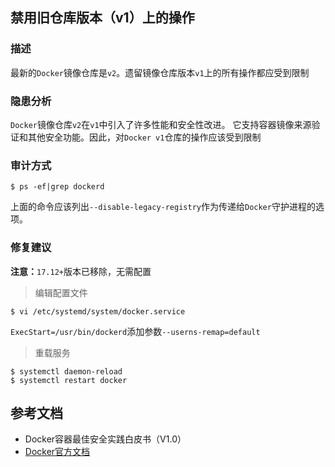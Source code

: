 ## 禁用旧仓库版本（v1）上的操作

### 描述

最新的`Docker`镜像仓库是`v2`。遗留镜像仓库版本`v1`上的所有操作都应受到限制

### 隐患分析

`Docker`镜像仓库`v2`在`v1`中引入了许多性能和安全性改进。
它支持容器镜像来源验证和其他安全功能。因此，对`Docker v1`仓库的操作应该受到限制

### 审计方式

```shell script
$ ps -ef|grep dockerd
```

上面的命令应该列出`--disable-legacy-registry`作为传递给`Docker`守护进程的选项。

### 修复建议

**注意：**`17.12+`版本已移除，无需配置

> 编辑配置文件

```shell script
$ vi /etc/systemd/system/docker.service
```

`ExecStart=/usr/bin/dockerd`添加参数`--userns-remap=default`

> 重载服务

```shell script
$ systemctl daemon-reload
$ systemctl restart docker
```

## 参考文档

- Docker容器最佳安全实践白皮书（V1.0）
- [Docker官方文档](https://docs.docker.com/)